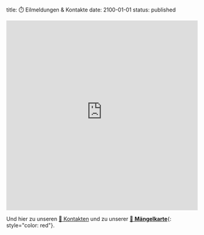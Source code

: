 title: ⏱️ Eilmeldungen & Kontakte
date: 2100-01-01
status: published

<iframe  width="100%" height="500px" frameBorder="0" style="border:0px solid lightgray;" src="https://adfc-hemmingen-pattensen-aktuelles.github.io/markdown.html"></iframe>

Und hier zu unseren [🤝 Kontakten]({filename}/pages/Kontakte.md) und zu unserer [🚧 **Mängelkarte**](https://adfc-hemmingen-pattensen.github.io/MaengelKarte/){: style="color: red"}.


